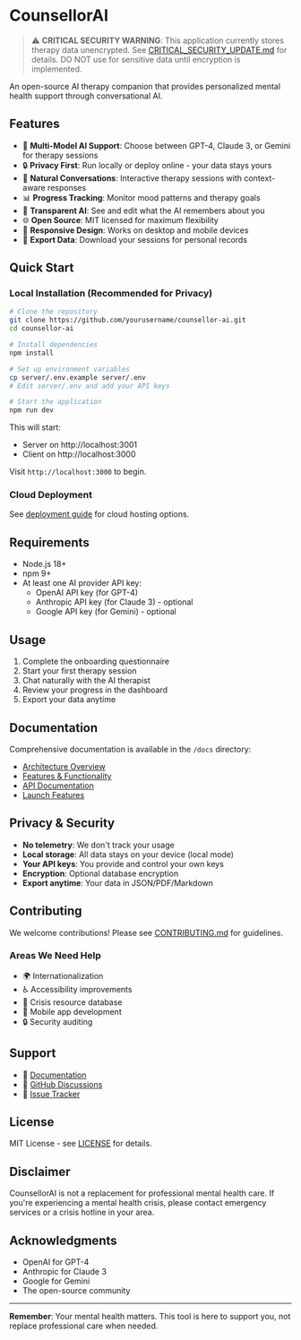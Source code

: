 # CounsellorAI

> ⚠️ **CRITICAL SECURITY WARNING**: This application currently stores therapy data unencrypted. See [CRITICAL_SECURITY_UPDATE.md](./CRITICAL_SECURITY_UPDATE.md) for details. DO NOT use for sensitive data until encryption is implemented.

An open-source AI therapy companion that provides personalized mental health support through conversational AI.

## Features

- 🧠 **Multi-Model AI Support**: Choose between GPT-4, Claude 3, or Gemini for therapy sessions
- 🔒 **Privacy First**: Run locally or deploy online - your data stays yours
- 💬 **Natural Conversations**: Interactive therapy sessions with context-aware responses
- 📊 **Progress Tracking**: Monitor mood patterns and therapy goals
- 🧩 **Transparent AI**: See and edit what the AI remembers about you
- 🌐 **Open Source**: MIT licensed for maximum flexibility
- 📱 **Responsive Design**: Works on desktop and mobile devices
- 💾 **Export Data**: Download your sessions for personal records

## Quick Start

### Local Installation (Recommended for Privacy)

```bash
# Clone the repository
git clone https://github.com/yourusername/counsellor-ai.git
cd counsellor-ai

# Install dependencies
npm install

# Set up environment variables
cp server/.env.example server/.env
# Edit server/.env and add your API keys

# Start the application
npm run dev
```

This will start:
- Server on http://localhost:3001
- Client on http://localhost:3000

Visit `http://localhost:3000` to begin.

### Cloud Deployment

See [deployment guide](./docs/ARCHITECTURE_OVERVIEW.md#deployment-options) for cloud hosting options.

## Requirements

- Node.js 18+
- npm 9+
- At least one AI provider API key:
  - OpenAI API key (for GPT-4)
  - Anthropic API key (for Claude 3) - optional
  - Google API key (for Gemini) - optional

## Usage

1. Complete the onboarding questionnaire
2. Start your first therapy session
3. Chat naturally with the AI therapist
4. Review your progress in the dashboard
5. Export your data anytime

## Documentation

Comprehensive documentation is available in the `/docs` directory:

- [Architecture Overview](./docs/ARCHITECTURE_OVERVIEW.md)
- [Features & Functionality](./docs/FEATURES_AND_FUNCTIONALITY.md)
- [API Documentation](./docs/DATA_MODELS_AND_API.md)
- [Launch Features](./docs/LAUNCH_FEATURES_AND_CONSIDERATIONS.md)

## Privacy & Security

- **No telemetry**: We don't track your usage
- **Local storage**: All data stays on your device (local mode)
- **Your API keys**: You provide and control your own keys
- **Encryption**: Optional database encryption
- **Export anytime**: Your data in JSON/PDF/Markdown

## Contributing

We welcome contributions! Please see [CONTRIBUTING.md](./CONTRIBUTING.md) for guidelines.

### Areas We Need Help
- 🌍 Internationalization
- ♿ Accessibility improvements
- 🚨 Crisis resource database
- 📱 Mobile app development
- 🔒 Security auditing

## Support

- 📖 [Documentation](./docs)
- 💬 [GitHub Discussions](https://github.com/yourusername/counsellor-ai/discussions)
- 🐛 [Issue Tracker](https://github.com/yourusername/counsellor-ai/issues)

## License

MIT License - see [LICENSE](./LICENSE) for details.

## Disclaimer

CounsellorAI is not a replacement for professional mental health care. If you're experiencing a mental health crisis, please contact emergency services or a crisis hotline in your area.

## Acknowledgments

- OpenAI for GPT-4
- Anthropic for Claude 3
- Google for Gemini
- The open-source community

---

**Remember**: Your mental health matters. This tool is here to support you, not replace professional care when needed.